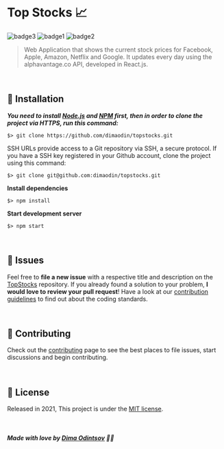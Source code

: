 # Top Stocks 📈

 ![badge3](https://img.shields.io/badge/react-%2320232a.svg?style=for-the-badge&logo=react&logoColor=%2361DAFB) ![badge1](https://img.shields.io/badge/javascript-%23323330.svg?style=for-the-badge&logo=javascript&logoColor=%23F7DF1E) ![badge2](https://img.shields.io/badge/css3-%231572B6.svg?style=for-the-badge&logo=css3&logoColor=white)
> Web Application that shows the current stock prices for Facebook, Apple, Amazon, Netflix and Google.
> It updates every day using the alphavantage.co API, developed in React.js.

<br>

## :construction_worker: Installation

***You need to install [Node.js](https://nodejs.org/en/download/) and [NPM](https://www.npmjs.com/) first, then in order to clone the project via HTTPS, run this command:***

```
$> git clone https://github.com/dimaodin/topstocks.git
```

SSH URLs provide access to a Git repository via SSH, a secure protocol. If you have a SSH key registered in your Github account, clone the project using this command:

```
$> git clone git@github.com:dimaodin/topstocks.git
```

**Install dependencies**

```
$> npm install
```

**Start development server**

```
$> npm start
```

<br>

## :bug: Issues

Feel free to **file a new issue** with a respective title and description on the [TopStocks](https://github.com/dimaodin/TopStocks/issues) repository. If you already found a solution to your problem, **I would love to review your pull request**! Have a look at our [contribution guidelines](https://github.com/dimaodin/TopStocks/blob/main/CONTRIBUTING.md) to find out about the coding standards.

<br>

## :tada: Contributing

Check out the [contributing](https://github.com/dimaodin/TopStocks/blob/main/CONTRIBUTING.md) page to see the best places to file issues, start discussions and begin contributing.

<br>

## :closed_book: License

Released in 2021,
This project is under the [MIT license](https://github.com/dimaodin/TopStocks/blob/main/LICENSE).

<br>

##### Made with love by [Dima Odintsov](https://github.com/DimaOdin) 💜🚀
